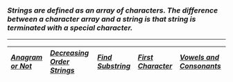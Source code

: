 ### _Strings are defined as an array of characters. The difference between a character array and a string is that string is terminated with a special character._
---
|[_Anagram or Not_ ](Solution/Anagram_or_Not.py)|[_Decreasing Order Strings_](Solution/Decreasing_Order_Strings.py)|[_Find Substring_](Solution/Find_Substring.py)|[_First Character_](Solution/First_character.py)|[_Vowels and Consonants_](Solution/Vowels_and_Consonants.py)|  
|:---|:---|:---|:---|:---|
